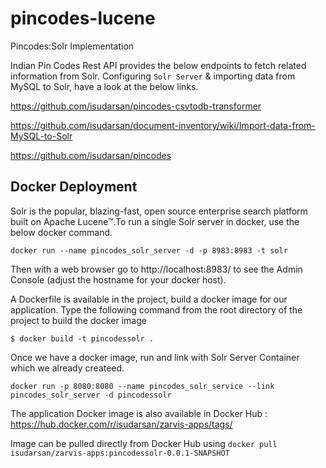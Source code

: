 # pincodes-lucene
Pincodes:Solr Implementation

Indian Pin Codes Rest API provides the below endpoints to fetch related information from Solr.
Configuring `Solr Server` & importing data from MySQL to Solr, have a look at the below links.

https://github.com/isudarsan/pincodes-csvtodb-transformer

https://github.com/isudarsan/document-inventory/wiki/Import-data-from-MySQL-to-Solr

https://github.com/isudarsan/pincodes

## Docker Deployment

Solr is the popular, blazing-fast, open source enterprise search platform built on Apache Lucene™.To run a single Solr server in docker, use the below docker command.

`docker run --name pincodes_solr_server -d -p 8983:8983 -t solr`

Then with a web browser go to http://localhost:8983/ to see the Admin Console (adjust the hostname for your docker host).

A Dockerfile is available in the project, build a docker image for our application. Type the following command from the root directory of the project to build the docker image

`$ docker build -t pincodessolr .`

Once we have a docker image, run and link with Solr Server Container which we already createed.

`docker run -p 8080:8080 --name pincodes_solr_service --link pincodes_solr_server -d pincodessolr`

The application Docker image is also available in Docker Hub : https://hub.docker.com/r/isudarsan/zarvis-apps/tags/

Image can be pulled directly from Docker Hub using `docker pull isudarsan/zarvis-apps:pincodessolr-0.0.1-SNAPSHOT`

